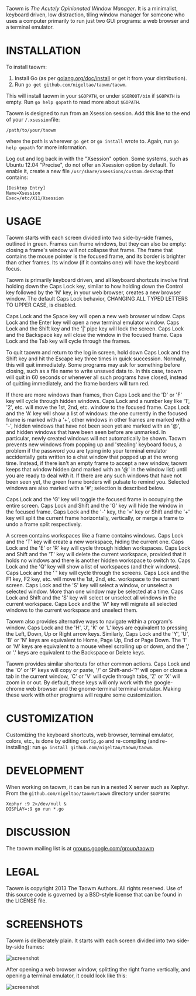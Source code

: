 Taowm is *The Acutely Opinionated Window Manager*. It is a minimalist, keyboard driven, low distraction, tiling window manager for someone who uses a computer primarily to run just two GUI programs: a web browser and a terminal emulator.

# INSTALLATION
To install taowm:

1. Install Go (as per [golang.org/doc/install](http://golang.org/doc/install) or get it from your distribution).
2. Run `go get github.com/nigeltao/taowm/taowm`.

This will install taowm in your `$GOPATH`, or under `$GOROOT/bin` if `$GOPATH` is empty. Run `go help gopath` to read more about `$GOPATH`.

Taowm is designed to run from an Xsession session. Add this line to the end of your `/.xsession`file:

```
/path/to/your/taowm
```

where the path is wherever `go get` or `go install` wrote to. Again, run `go help gopath` for more information.

Log out and log back in with the "Xsession" option. Some systems, such as Ubuntu 12.04 "Precise", do not offer an Xsession option by default. To enable it, create a new file `/usr/share/xsessions/custom.desktop` that contains:

```
[Desktop Entry]
Name=Xsession
Exec=/etc/X11/Xsession
```

# USAGE
Taowm starts with each screen divided into two side-by-side frames, outlined in green. Frames can frame windows, but they can also be empty: closing a frame's window will not collapse that frame. The frame that contains the mouse pointer is the focused frame, and its border is brighter than other frames. Its window (if it contains one) will have the keyboard focus.

Taowm is primarily keyboard driven, and all keyboard shortcuts involve first holding down the Caps Lock key, similar to how holding down the Control key followed by the 'N' key, in your web browser, creates a new browser window. The default Caps Lock behavior, CHANGING ALL TYPED LETTERS TO UPPER CASE, is disabled.

Caps Lock and the Space key will open a new web browser window. Caps Lock and the Enter key will open a new terminal emulator window. Caps Lock and the Shift key and the '|' pipe key will lock the screen. Caps Lock and the Backspace key will close the window in the focused frame. Caps Lock and the Tab key will cycle through the frames.

To quit taowm and return to the log in screen, hold down Caps Lock and the Shift key and hit the Escape key three times in quick succession. Normally, this will quit immediately. Some programs may ask for something before closing, such as a file name to write unsaved data to. In this case, taowm will quit in 60 seconds or whenever all such programs have closed, instead of quitting immediately, and the frame borders will turn red.

If there are more windows than frames, then Caps Lock and the 'D' or 'F' key will cycle through hidden windows. Caps Lock and a number key like '1', '2', etc. will move the 1st, 2nd, etc. window to the focused frame. Caps Lock and the 'A' key will show a list of windows: the one currently in the focused frame is marked with a '+', other windows in other frames are marked with a '-', hidden windows that have not been seen yet are marked with an '@', and hidden windows that have been seen before are unmarked. In particular, newly created windows will not automatically be shown. Taowm prevents new windows from popping up and 'stealing' keyboard focus, a problem if the password you are typing into your terminal emulator accidentally gets written to a chat window that popped up at the wrong time. Instead, if there isn't an empty frame to accept a new window, taowm keeps that window hidden (and marked with an '@' in the window list) until you are ready to deal with it. If there are any such windows that have not been seen yet, the green frame borders will pulsate to remind you. Selected windows are also marked with a '#'; selection is described below.

Caps Lock and the 'G' key will toggle the focused frame in occupying the entire screen. Caps Lock and Shift and the 'G' key will hide the window in the focused frame. Caps Lock and the '-' key, the '=' key or Shift and the '+' key will split the current frame horizontally, vertically, or merge a frame to undo a frame split respectively.

A screen contains workspaces like a frame contains windows. Caps Lock and the 'T' key will create a new workspace, hiding the current one. Caps Lock and the 'E' or 'R' key will cycle through hidden workspaces. Caps Lock and Shift and the 'T' key will delete the current workspace, provided that it holds no windows and there is another hidden workspace to switch to. Caps Lock and the 'Q' key will show a list of workspaces (and their windows). Caps Lock and the '`' key will cycle through the screens. Caps Lock and the F1 key, F2 key, etc. will move the 1st, 2nd, etc. workspace to the current screen. Caps Lock and the 'S' key will select a window, or unselect a selected window. More than one window may be selected at a time. Caps Lock and Shift and the 'S' key will select or unselect all windows in the current workspace. Caps Lock and the 'W' key will migrate all selected windows to the current workspace and unselect them.

Taowm also provides alternative ways to navigate within a program's window. Caps Lock and the 'H', 'J', 'K' or 'L' keys are equivalent to pressing the Left, Down, Up or Right arrow keys. Similarly, Caps Lock and the 'Y', 'U', 'B' or 'N' keys are equivalent to Home, Page Up, End or Page Down. The 'I' or 'M' keys are equivalent to a mouse wheel scrolling up or down, and the ',' or '.' keys are equivalent to the Backspace or Delete keys.

Taowm provides similar shortcuts for other common actions. Caps Lock and the 'O' or 'P' keys will copy or paste, '/' or Shift-and-'?' will open or close a tab in the current window, 'C' or 'V' will cycle through tabs, 'Z' or 'X' will zoom in or out. By default, these keys will only work with the google-chrome web browser and the gnome-terminal terminal emulator. Making these work with other programs will require some customization.

# CUSTOMIZATION
Customizing the keyboard shortcuts, web browser, terminal emulator, colors, etc., is done by editing `config.go` and re-compiling (and re-installing): run `go install github.com/nigeltao/taowm/taowm`.

# DEVELOPMENT
When working on taowm, it can be run in a nested X server such as Xephyr. From the `github.com/nigeltao/taowm/taowm` directory under `$GOPATH`:

```
Xephyr :9 2>/dev/null &
DISPLAY=:9 go run *.go
```

# DISCUSSION
The taowm mailing list is at [groups.google.com/group/taowm](http://groups.google.com/group/taowm)

# LEGAL
Taowm is copyright 2013 The Taowm Authors. All rights reserved. Use of this source code is governed by a BSD-style license that can be found in the LICENSE file.

# SCREENSHOTS
Taowm is deliberately plain. It starts with each screen divided into two side-by-side frames:

![screenshot](https://github.com/nigeltao/taowm/blob/master/doc/screenshot0.png)

After opening a web browser window, splitting the right frame vertically, and opening a terminal emulator, it could look like this:

![screenshot](https://github.com/nigeltao/taowm/blob/master/doc/screenshot1.png)
